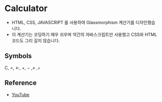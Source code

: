 # Calculator
- HTML, CSS, JAVASCRIPT 를 사용하여 Glassmorphism 계산기를 디자인했습니다.
- 이 계산기는 코딩하기 매우 쉬우며 약간의 자바스크립트만 사용했고 CSS와 HTML 코드도 그리 길지 않습니다.

## Symbols
C, =, ←, +, − ,× ,÷

## Reference
- [YouTube](https://youtu.be/sBJmRD7kNTk)